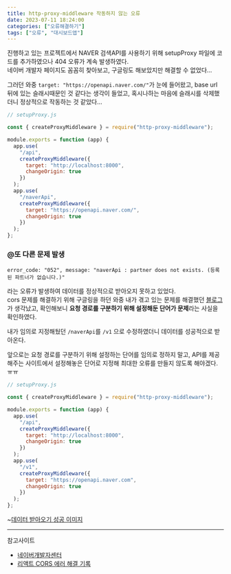 ```yaml
---
title: http-proxy-middleware 작동하지 않는 오류
date: 2023-07-11 18:24:00
categories: ["오류해결하기"]
tags: ["오류", "대시보드앱"]
---
```


진행하고 있는 프로젝트에서 NAVER 검색API를 사용하기 위해 setupProxy 파일에 코드를 추가하였으나 404 오류가 계속 발생하였다.  
네이버 개발자 페이지도 꼼꼼히 찾아보고, 구글링도 해보았지만 해결할 수 없었다...

그러던 와중 `target: "https://openapi.naver.com/"`가 눈에 들어왔고, base url 뒤에 있는 슬래시때문인 것 같다는 생각이 들었고, 혹시나하는 마음에 슬래시를 삭제했더니 정상적으로 작동하는 것 같았다...

```js
// setupProxy.js

const { createProxyMiddleware } = require("http-proxy-middleware");

module.exports = function (app) {
  app.use(
    "/api",
    createProxyMiddleware({
      target: "http://localhost:8000",
      changeOrigin: true
    })
  );
  app.use(
    "/naverApi",
    createProxyMiddleware({
      target: "https://openapi.naver.com/",
      changeOrigin: true
    })
  );
};
```

### @또 다른 문제 발생

`error_code: "052", message: "naverApi : partner does not exists. (등록된 파트너가 없습니다.)"`

라는 오류가 발생하여 데이터를 정상적으로 받아오지 못하고 있었다.  
cors 문제를 해결하기 위해 구글링을 하던 와중 내가 겪고 있는 문제를 해결했던 [블로그](https://velog.io/@yund_272/%EB%A6%AC%EC%95%A1%ED%8A%B8-CORS-%EC%97%90%EB%9F%AC-%ED%95%B4%EA%B2%B0-%EA%B8%B0%EB%A1%9D#%EB%9D%BC%EC%9D%B4%EB%B8%8C%EB%9F%AC%EB%A6%AC%EB%A5%BC-%EC%82%AC%EC%9A%A9%ED%95%B4-proxy-%EC%84%A4%EC%A0%95-%EC%99%84%EB%A3%8C%ED%95%98%EA%B8%B0)가 생각났고, 확인해보니 **요청 경로를 구분하기 위해 설정해둔 단어가 문제**라는 사실을 확인하였다.

내가 임의로 지정해뒀던 `/naverApi`를 `/v1` 으로 수정하였더니 데이터를 성공적으로 받아온다.

앞으로는 요청 경로를 구분하기 위해 설정하는 단어를 임의로 정하지 말고, API를 제공해주는 사이트에서 설정해놓은 단어로 지정해 최대한 오류를 만들지 않도록 해야겠다. ㅠㅠ

```js
// setupProxy.js

const { createProxyMiddleware } = require("http-proxy-middleware");

module.exports = function (app) {
  app.use(
    "/api",
    createProxyMiddleware({
      target: "http://localhost:8000",
      changeOrigin: true
    })
  );
  app.use(
    "/v1",
    createProxyMiddleware({
      target: "https://openapi.naver.com",
      changeOrigin: true
    })
  );
};
```

~[데이터 받아오기 성공 이미지](https://img1.daumcdn.net/thumb/R1280x0/?scode=mtistory2&fname=https%3A%2F%2Fblog.kakaocdn.net%2Fdn%2FHxbt1%2Fbtsng9AiVn2%2FawnOEN9EYdwmSKddMAEcRk%2Fimg.png)

---

참고사이트

- [네이버개발자센터](https://developers.naver.com/main/)
- [리액트 CORS 에러 해결 기록](https://velog.io/@yund_272/%EB%A6%AC%EC%95%A1%ED%8A%B8-CORS-%EC%97%90%EB%9F%AC-%ED%95%B4%EA%B2%B0-%EA%B8%B0%EB%A1%9D#%EB%9D%BC%EC%9D%B4%EB%B8%8C%EB%9F%AC%EB%A6%AC%EB%A5%BC-%EC%82%AC%EC%9A%A9%ED%95%B4-proxy-%EC%84%A4%EC%A0%95-%EC%99%84%EB%A3%8C%ED%95%98%EA%B8%B0)
